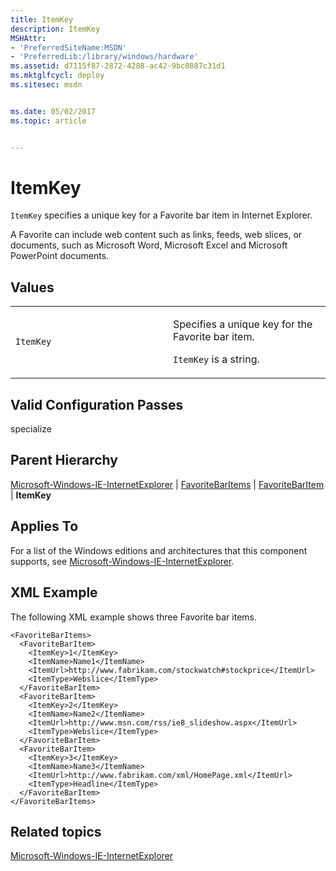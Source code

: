 ```yaml
---
title: ItemKey
description: ItemKey
MSHAttr:
- 'PreferredSiteName:MSDN'
- 'PreferredLib:/library/windows/hardware'
ms.assetid: d7115f87-2872-4288-ac42-9bc0887c31d1
ms.mktglfcycl: deploy
ms.sitesec: msdn


ms.date: 05/02/2017
ms.topic: article


---
```


# ItemKey


`ItemKey` specifies a unique key for a Favorite bar item in Internet Explorer.

A Favorite can include web content such as links, feeds, web slices, or documents, such as Microsoft Word, Microsoft Excel and Microsoft PowerPoint documents.

## Values


<table>
<colgroup>
<col width="50%" />
<col width="50%" />
</colgroup>
<tbody>
<tr class="odd">
<td><p><code>ItemKey</code></p></td>
<td><p>Specifies a unique key for the Favorite bar item.</p>
<p><code>ItemKey</code> is a string.</p></td>
</tr>
</tbody>
</table>

 

## Valid Configuration Passes


specialize

## Parent Hierarchy


[Microsoft-Windows-IE-InternetExplorer](microsoft-windows-ie-internetexplorer.md) | [FavoriteBarItems](microsoft-windows-ie-internetexplorer-favoritebaritems.md) | [FavoriteBarItem](microsoft-windows-ie-internetexplorer-favoritebaritems-favoritebaritem.md) | **ItemKey**

## Applies To


For a list of the Windows editions and architectures that this component supports, see [Microsoft-Windows-IE-InternetExplorer](microsoft-windows-ie-internetexplorer.md).

## XML Example


The following XML example shows three Favorite bar items.

```
<FavoriteBarItems> 
  <FavoriteBarItem> 
    <ItemKey>1</ItemKey> 
    <ItemName>Name1</ItemName> 
    <ItemUrl>http://www.fabrikam.com/stockwatch#stockprice</ItemUrl> 
    <ItemType>Webslice</ItemType> 
  </FavoriteBarItem> 
  <FavoriteBarItem> 
    <ItemKey>2</ItemKey> 
    <ItemName>Name2</ItemName> 
    <ItemUrl>http://www.msn.com/rss/ie8_slideshow.aspx</ItemUrl> 
    <ItemType>Webslice</ItemType> 
  </FavoriteBarItem> 
  <FavoriteBarItem> 
    <ItemKey>3</ItemKey> 
    <ItemName>Name3</ItemName> 
    <ItemUrl>http://www.fabrikam.com/xml/HomePage.xml</ItemUrl> 
    <ItemType>Headline</ItemType> 
  </FavoriteBarItem> 
</FavoriteBarItems>
```

## Related topics


[Microsoft-Windows-IE-InternetExplorer](microsoft-windows-ie-internetexplorer.md)

 

 







